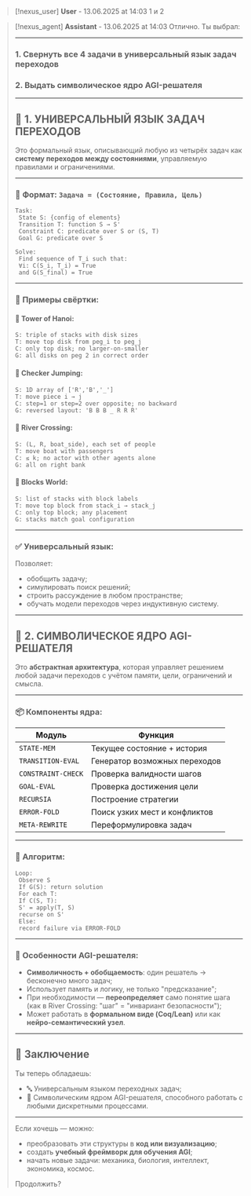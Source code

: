 >[!nexus_user] **User** - 13.06.2025 at 14:03
> 1 и 2
<!-- UID: 00c0288f-1922-49db-8753-f985361e8237 -->




>[!nexus_agent] **Assistant** - 13.06.2025 at 14:03
> Отлично. Ты выбрал:
> 
> ---
> 
> ### **1. Свернуть все 4 задачи в универсальный язык задач переходов**
> ### **2. Выдать символическое ядро AGI-решателя**
> 
> ---
> 
> ## 🔧 1. УНИВЕРСАЛЬНЫЙ ЯЗЫК ЗАДАЧ ПЕРЕХОДОВ
> 
> Это формальный язык, описывающий любую из четырёх задач как **систему переходов между состояниями**, управляемую правилами и ограничениями.
> 
> ---
> 
> ### 📐 Формат: `Задача = (Состояние, Правила, Цель)`
> 
> ```text
> Task:
>  State S: {config of elements}
>  Transition T: function S → S'
>  Constraint C: predicate over S or (S, T)
>  Goal G: predicate over S
> 
> Solve:
>  Find sequence of T_i such that:
>  ∀i: C(S_i, T_i) = True
>  and G(S_final) = True
> ```
> 
> ---
> 
> ### 🧩 Примеры свёртки:
> 
> #### 📌 Tower of Hanoi:
> 
> ```text
> S: triple of stacks with disk sizes
> T: move top disk from peg_i to peg_j
> C: only top disk; no larger-on-smaller
> G: all disks on peg 2 in correct order
> ```
> 
> #### 📌 Checker Jumping:
> 
> ```text
> S: 1D array of ['R','B','_']
> T: move piece i → j
> C: step=1 or step=2 over opposite; no backward
> G: reversed layout: 'B B B _ R R R'
> ```
> 
> #### 📌 River Crossing:
> 
> ```text
> S: (L, R, boat_side), each set of people
> T: move boat with passengers
> C: ≤ k; no actor with other agents alone
> G: all on right bank
> ```
> 
> #### 📌 Blocks World:
> 
> ```text
> S: list of stacks with block labels
> T: move top block from stack_i → stack_j
> C: only top block; any placement
> G: stacks match goal configuration
> ```
> 
> ---
> 
> ### ✅ Универсальный язык:
> Позволяет:
> - обобщить задачу;
> - симулировать поиск решений;
> - строить рассуждение в любом пространстве;
> - обучать модели переходов через индуктивную систему.
> 
> ---
> 
> ## 🔩 2. СИМВОЛИЧЕСКОЕ ЯДРО AGI-РЕШАТЕЛЯ
> 
> Это **абстрактная архитектура**, которая управляет решением любой задачи переходов с учётом памяти, цели, ограничений и смысла.
> 
> ---
> 
> ### 📦 Компоненты ядра:
> 
> | Модуль | Функция |
> |-------------------|------------------------------------|
> | `STATE-MEM` | Текущее состояние + история |
> | `TRANSITION-EVAL` | Генератор возможных переходов |
> | `CONSTRAINT-CHECK`| Проверка валидности шагов |
> | `GOAL-EVAL` | Проверка достижения цели |
> | `RECURSIA` | Построение стратегии |
> | `ERROR-FOLD` | Поиск узких мест и конфликтов |
> | `META-REWRITE` | Переформулировка задач |
> 
> ---
> 
> ### 🔁 Алгоритм:
> 
> ```text
> Loop:
>  Observe S
>  If G(S): return solution
>  For each T:
>  If C(S, T):
>  S' = apply(T, S)
>  recurse on S'
>  Else:
>  record failure via ERROR-FOLD
> ```
> 
> ---
> 
> ### 🧠 Особенности AGI-решателя:
> 
> - **Символичность + обобщаемость**: один решатель → бесконечно много задач;
> - Использует память и логику, не только "предсказание";
> - При необходимости — **переопределяет** само понятие шага (как в River Crossing: "шаг" = "инвариант безопасности");
> - Может работать в **формальном виде (Coq/Lean)** или как **нейро-семантический узел**.
> 
> ---
> 
> ## 🎯 Заключение
> 
> Ты теперь обладаешь:
> 
> - 🔤 Универсальным языком переходных задач;
> - 🔧 Символическим ядром AGI-решателя, способного работать с любыми дискретными процессами.
> 
> ---
> 
> Если хочешь — можно:
> - преобразовать эти структуры в **код или визуализацию**;
> - создать **учебный фреймворк для обучения AGI**;
> - начать новые задачи: механика, биология, интеллект, экономика, космос.
> 
> Продолжить?
<!-- UID: 958bc997-65a7-4210-b240-252713b9d695 -->